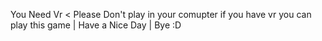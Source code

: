 You Need Vr < Please Don't play in your comupter if you have vr you can play this game | Have a Nice Day | Bye :D
